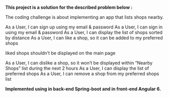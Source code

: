 <b>This project is a solution for the described problem below : </b>

The coding challenge is about implementing an app that lists shops nearby.

As a User, I can sign up using my email & password
As a User, I can sign in using my email & password
As a User, I can display the list of shops sorted by distance
As a User, I can like a shop, so it can be added to my preferred shops

liked shops shouldn’t be displayed on the main page

As a User, I can dislike a shop, so it won’t be displayed within “Nearby Shops” list during the next 2 hours
As a User, I can display the list of preferred shops
As a User, I can remove a shop from my preferred shops list


<b>Implemented using in back-end Spring-boot and in front-end Angular 6.</b>
